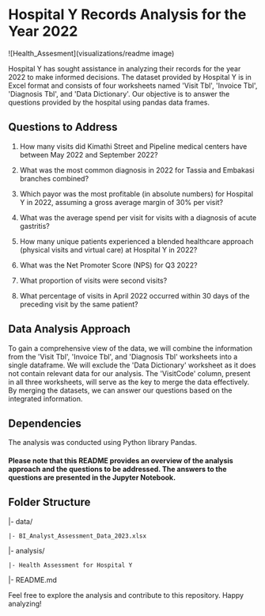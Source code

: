 # Hospital Y Records Analysis for the Year 2022
![Health_Assesment](visualizations/readme image)

Hospital Y has sought assistance in analyzing their records for the year 2022 to make informed decisions. The dataset provided by Hospital Y is in Excel format and consists of four worksheets named 'Visit Tbl', 'Invoice Tbl', 'Diagnosis Tbl', and 'Data Dictionary'. Our objective is to answer the questions provided by the hospital using pandas data frames.

## Questions to Address
1. How many visits did Kimathi Street and Pipeline medical centers have between May 2022 and September 2022?

2. What was the most common diagnosis in 2022 for Tassia and Embakasi branches combined?

3. Which payor was the most profitable (in absolute numbers) for Hospital Y in 2022, assuming a gross average margin of 30% per visit?

4. What was the average spend per visit for visits with a diagnosis of acute gastritis?

5. How many unique patients experienced a blended healthcare approach (physical visits and virtual care) at Hospital Y in 2022?

6. What was the Net Promoter Score (NPS) for Q3 2022?

7. What proportion of visits were second visits?

8. What percentage of visits in April 2022 occurred within 30 days of the preceding visit by the same patient?

## Data Analysis Approach
To gain a comprehensive view of the data, we will combine the information from the 'Visit Tbl', 'Invoice Tbl', and 'Diagnosis Tbl' worksheets into a single dataframe. We will exclude the 'Data Dictionary' worksheet as it does not contain relevant data for our analysis. The 'VisitCode' column, present in all three worksheets, will serve as the key to merge the data effectively. By merging the datasets, we can answer our questions based on the integrated information.

## Dependencies
The analysis was conducted using Python library Pandas.

#### Please note that this README provides an overview of the analysis approach and the questions to be addressed. The answers to the questions are presented in the Jupyter Notebook.

## Folder Structure

|- data/

    |- BI_Analyst_Assessment_Data_2023.xlsx
    
|- analysis/

    |- Health Assessment for Hospital Y
    
|- README.md


Feel free to explore the analysis and contribute to this repository. Happy analyzing!




